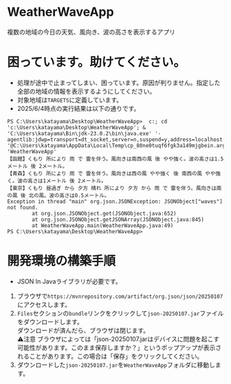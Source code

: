 # WeatherWaveApp
複数の地域の今日の天気、風向き、波の高さを表示するアプリ
# 困っています。助けてください。
- 処理が途中で止まってしまい、困っています。原因が判りません。指定した全部の地域の情報を表示するようにしてください。
- 対象地域は`TARGETS`に定義しています。
- 2025/6/4時点の実行結果は以下の通りです。 
```
PS C:\Users\katayama\Desktop\WeatherWaveApp>  c:; cd 'c:\Users\katayama\Desktop\WeatherWaveApp'; & 'C:\Users\katayama\Bin\jdk-23.0.2\bin\java.exe' '-agentlib:jdwp=transport=dt_socket,server=n,suspend=y,address=localhost:54298' '@C:\Users\katayama\AppData\Local\Temp\cp_80ne0tuqf6fgk3a149mjgbein.argfile' 'WeatherWaveApp' 
【函館】くもり 所により 雨 で 雷を伴う。風向きは南西の風 後 やや強く。波の高さは1.5メートル 後 2メートル。
【青森】くもり 所により 雨 で 雷を伴う。風向きは西の風 やや強く 後 南西の風 やや強く。波の高さは1メートル 後 2メートル。
【東京】くもり 昼過ぎ から 夕方 晴れ 所により 夕方 から 雨 で 雷を伴う。風向きは南の風 後 北の風。波の高さは0.5メートル。
Exception in thread "main" org.json.JSONException: JSONObject["waves"] not found.
        at org.json.JSONObject.get(JSONObject.java:652)
        at org.json.JSONObject.getJSONArray(JSONObject.java:845)
        at WeatherWaveApp.main(WeatherWaveApp.java:49)
PS C:\Users\katayama\Desktop\WeatherWaveApp> 
```
# 開発環境の構築手順
- JSON In Javaライブラリが必要です。
1. ブラウザで`https://mvnrepository.com/artifact/org.json/json/20250107`にアクセスします。
2. `Files`セクションの`bundle`リンクをクリックして`json-20250107.jar`ファイルをダウンロードします。  
ダウンロードが済んだら、ブラウザは閉じます。  
⚠️注意
ブラウザによっては「json-20250107.jarはデバイスに問題を起こす可能性があります。このまま保存しますか？」というポップアップが表示されることがあります。この場合は「保存」をクリックしてください。
3. ダウンロードした`json-20250107.jar`を`WeatherWaveApp`フォルダに移動します。

